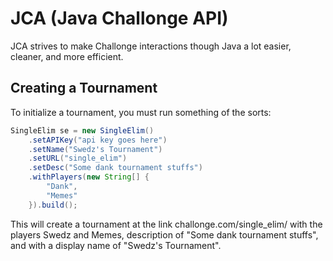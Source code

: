 # JCA (Java Challonge API)
JCA strives to make Challonge interactions though Java a lot easier, cleaner, and more efficient.

## Creating a Tournament
To initialize a tournament, you must run something of the sorts:
```java
SingleElim se = new SingleElim()
    .setAPIKey("api key goes here")
    .setName("Swedz's Tournament")
    .setURL("single_elim")
    .setDesc("Some dank tournament stuffs")
    .withPlayers(new String[] {
        "Dank",
        "Memes"
    }).build();
```
This will create a tournament at the link challonge.com/single_elim/ with the players Swedz and Memes, description of "Some dank tournament stuffs", and with a display name of "Swedz's Tournament".
